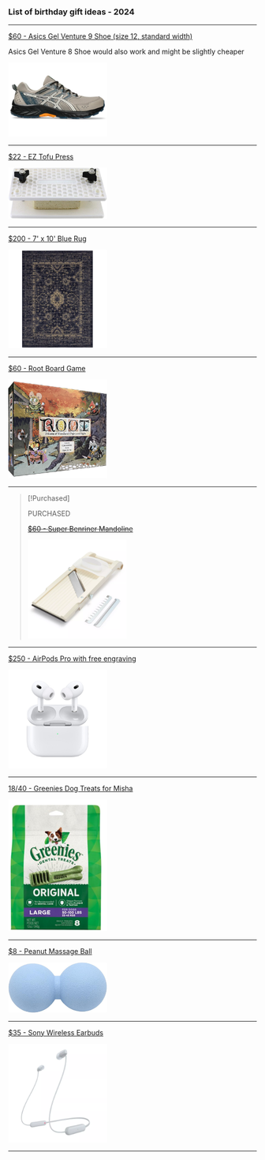 ### List of birthday gift ideas - 2024

<hr />

[$60 - Asics Gel Venture 9 Shoe (size 12, standard width)](https://www.asics.com/us/en-us/gel-venture-9/p/ANA_1011B486-024.html?size=12&width=Standard)

Asics Gel Venture 8 Shoe would also work and might be slightly cheaper

<img src="./images/gel-venture-shoe.webp" alt="Asics Gel Venture Shoe" width="200"/>

<hr />

[$22 - EZ Tofu Press](https://www.amazon.com/EZ-Tofu-Press-Removes-Texture/dp/B007LLGMG2/)

<img src="./images/tofu-press.jpg" alt="Tofu Press" width="200"/>

<hr />

[$200 - 7' x 10' Blue Rug](https://www.target.com/p/vintage-distressed-rug-threshold/-/A-51295694?preselect=51169609)

<img src="./images/blue-rug.webp" alt="Blue Rug" width="200" />

<hr />

[$60 - Root Board Game](https://ledergames.com/collections/root/products/root-a-game-of-woodland-might-and-right)

<img src="./images/root-board-game.webp" alt="Root Board Game" width="200" />

<hr />

> [!Purchased]
> 
> PURCHASED
> 
> ~~[$60 - Super Benriner Mandoline](https://www.surlatable.com/super-benriner-mandoline/PRO-3166394.html)~~
> 
> <img src="./images/super-benriner-mandoline.webp" alt="Super Benriner Mandoline" width="200" />

<hr />

[$250 - AirPods Pro with free engraving](https://www.apple.com/airpods-pro/)

<img src="./images/airpods-pro.jpg" alt="Airpods Pro" width="200" />

<hr />

[$18/$40 - Greenies Dog Treats for Misha](https://feederspetsupply.com/greenies-original-large-dental-treats/#)

<img src="./images/greenies.png" alt="Greenies Dog Treats" width="200" />

<hr />

[$8 - Peanut Massage Ball](https://www.amazon.com/gp/product/B0BZS65QWL/ref=ox_sc_act_image_1?smid=A2HMKC83ICKFI1&psc=1)

<img src="./images/peanut-massage-ball.jpg" alt="Peanut Massage Ball" width="200" />

<hr />

[$35 - Sony Wireless Earbuds](https://www.target.com/p/sony-wic100-bluetooth-wireless-in-ear-headphones/-/A-90038819?preselect=88914387#lnk=sametab)

<img src="./images/earbuds.webp" alt="Sony Wireless Earbuds" width="200" />

<hr/>
